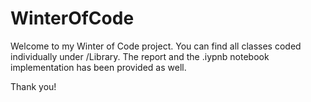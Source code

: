 # WinterOfCode

Welcome to my Winter of Code project. You can find all classes coded individually under /Library.
The report and the .iypnb notebook implementation has been provided as well.

Thank you!
